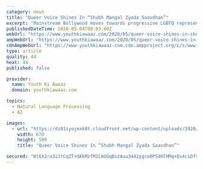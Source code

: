 ```yaml
---
category: news
title: "Queer Voice Shines In “Shubh Mangal Zyada Saavdhan”"
excerpt: "Mainstream Bollywood moves towards progressive LGBTQ representation with the groundbreaking “Shubh Mangal Zyada Saavdhan”."
publishedDateTime: 2020-05-04T00:03:00Z
webUrl: "https://www.youthkiawaaz.com/2020/05/queer-voice-shines-in-shubh-mangal-zyada-saavdhan/"
ampWebUrl: "https://www.youthkiawaaz.com/2020/05/queer-voice-shines-in-shubh-mangal-zyada-saavdhan/amp/"
cdnAmpWebUrl: "https://www-youthkiawaaz-com.cdn.ampproject.org/c/s/www.youthkiawaaz.com/2020/05/queer-voice-shines-in-shubh-mangal-zyada-saavdhan/amp/"
type: article
quality: 44
heat: 44
published: false

provider:
  name: Youth Ki Awaaz
  domain: youthkiawaaz.com

topics:
  - Natural Language Processing
  - AI

images:
  - url: "https://dz01iyojmxk8t.cloudfront.net/wp-content/uploads/2020/05/02143848/20shubh1.jpg"
    width: 670
    height: 590
    title: "Queer Voice Shines In “Shubh Mangal Zyada Saavdhan”"

secured: "Kt6X2ra3i1tCqZT+dAkMzTMICAUGqBszAuu34A2ygce0PS4HTHMq+Qv4ciDf9Oj//uUBFfyHwtJUcnBvR6il8W8gJ9RBkTkDO+ix+M/4v82E4BSeb5dFsP7dVLm9ffty8C2hLr+KwNptuu2gwQNxxj5u01a2ETPNa3nt91hiub+tdhUDDCteepitVvKSWNSDNFkIkb9DL2JLL7zSUjZDYaJd+Ch3DzROZ/9wN5eAXuh9QcJDpVZcjnpbHv22V6iGmSRH6ykKRHAxUYGWANm3P9PeZClh4tlZehs/GbFTrb4cBds1bv85cyXc/V9fEhbP;cYXW7CigduUmb1kyEUbuvg=="
---
```


